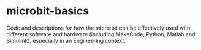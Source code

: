 # microbit-basics
Code and descriptions for how the micro:bit can be effectively used with different software and hardware (including MakeCode, Python, Matlab and Simulink), especially in an Engineering context.
